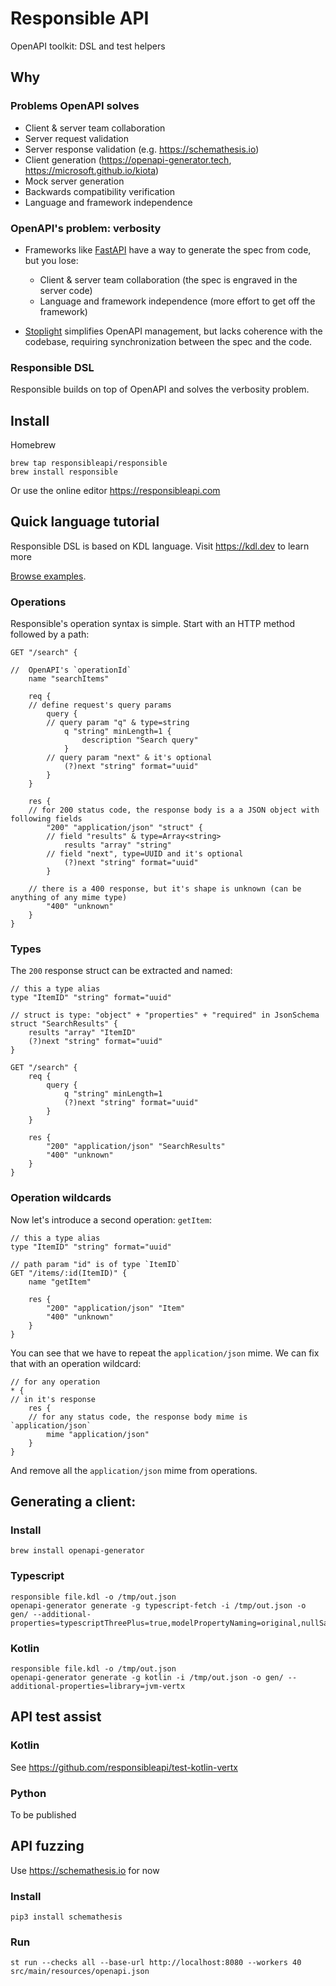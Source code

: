 # Responsible API

OpenAPI toolkit: DSL and test helpers

## Why

### Problems OpenAPI solves

- Client & server team collaboration
- Server request validation
- Server response validation (e.g. https://schemathesis.io)
- Client generation (https://openapi-generator.tech, https://microsoft.github.io/kiota)
- Mock server generation
- Backwards compatibility verification
- Language and framework independence

### OpenAPI's problem: verbosity

- Frameworks like [FastAPI](https://fastapi.tiangolo.com) have a way to generate the spec from code, but you lose:

  - Client & server team collaboration (the spec is engraved in the server code)
  - Language and framework independence (more effort to get off the framework)

- [Stoplight](https://stoplight.io) simplifies OpenAPI management, but lacks coherence with the codebase,
  requiring synchronization between the spec and the code.

### Responsible DSL

Responsible builds on top of OpenAPI and solves the verbosity problem.

## Install

Homebrew

```shell
brew tap responsibleapi/responsible
brew install responsible
```

Or use the online editor https://responsibleapi.com

## Quick language tutorial

Responsible DSL is based on KDL language. Visit https://kdl.dev to learn more

[Browse examples](examples/).

### Operations

Responsible's operation syntax is simple. Start with an HTTP method followed by a path:

```kdl
GET "/search" {

//  OpenAPI's `operationId`
    name "searchItems"

    req {
    // define request's query params
        query {
        // query param "q" & type=string
            q "string" minLength=1 {
                description "Search query"
            }
        // query param "next" & it's optional
            (?)next "string" format="uuid"
        }
    }

    res {
    // for 200 status code, the response body is a a JSON object with following fields
        "200" "application/json" "struct" {
        // field "results" & type=Array<string>
            results "array" "string"
        // field "next", type=UUID and it's optional
            (?)next "string" format="uuid"
        }

    // there is a 400 response, but it's shape is unknown (can be anything of any mime type)
        "400" "unknown"
    }
}
```

### Types

The `200` response struct can be extracted and named:

```kdl
// this a type alias
type "ItemID" "string" format="uuid"

// struct is type: "object" + "properties" + "required" in JsonSchema
struct "SearchResults" {
    results "array" "ItemID"
    (?)next "string" format="uuid"
}

GET "/search" {
    req {
        query {
            q "string" minLength=1
            (?)next "string" format="uuid"
        }
    }

    res {
        "200" "application/json" "SearchResults"
        "400" "unknown"
    }
}
```

### Operation wildcards

Now let's introduce a second operation: `getItem`:

```kdl
// this a type alias
type "ItemID" "string" format="uuid"

// path param "id" is of type `ItemID`
GET "/items/:id(ItemID)" {
    name "getItem"

    res {
        "200" "application/json" "Item"
        "400" "unknown"
    }
}
```

You can see that we have to repeat the `application/json` mime. We can fix that with an operation wildcard:

```kdl
// for any operation
* {
// in it's response
    res {
    // for any status code, the response body mime is `application/json`
        mime "application/json"
    }
}
```

And remove all the `application/json` mime from operations.

## Generating a client:

### Install

```shell
brew install openapi-generator
```

### Typescript

```shell
responsible file.kdl -o /tmp/out.json
openapi-generator generate -g typescript-fetch -i /tmp/out.json -o gen/ --additional-properties=typescriptThreePlus=true,modelPropertyNaming=original,nullSafeAdditionalProps=true,enumPropertyNaming=original,supportsES6=true,useSingleRequestParameter=false
```

### Kotlin

```shell
responsible file.kdl -o /tmp/out.json
openapi-generator generate -g kotlin -i /tmp/out.json -o gen/ --additional-properties=library=jvm-vertx
```

## API test assist

### Kotlin

See https://github.com/responsibleapi/test-kotlin-vertx

### Python

To be published

## API fuzzing

Use https://schemathesis.io for now

### Install

```shell
pip3 install schemathesis
```

### Run

```shell
st run --checks all --base-url http://localhost:8080 --workers 40 src/main/resources/openapi.json
```
